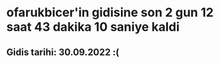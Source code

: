 # ofarukbicer'in gidisine son 2 gun 12 saat 43 dakika 10 saniye kaldi

## Gidis tarihi: 30.09.2022 :(